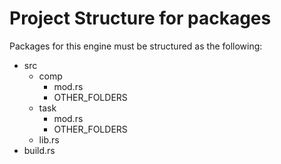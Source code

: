 # Project Structure for packages

Packages for this engine must be structured as the following:
- src
    - comp
        - mod.rs
        - OTHER_FOLDERS
    - task
        - mod.rs
        - OTHER_FOLDERS
    - lib.rs
- build.rs